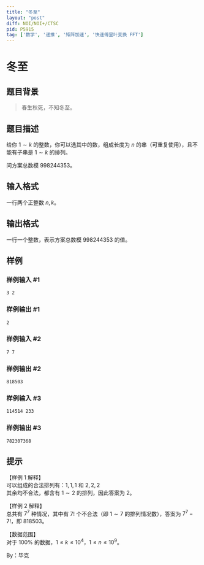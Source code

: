 ```yaml
---
title: "冬至"
layout: "post"
diff: NOI/NOI+/CTSC
pid: P5915
tag: ['数学', '递推', '矩阵加速', '快速傅里叶变换 FFT']
---
```

# 冬至
## 题目背景

>春生秋死，不知冬至。
## 题目描述

给你 $1 \sim k$ 的整数，你可以选其中的数，组成长度为 $n$ 的串（可重复使用），且不能有子串是 $1\sim k$ 的排列。
  
问方案总数模 $998244353$。
## 输入格式

一行两个正整数 $n,k$。
## 输出格式

一行一个整数，表示方案总数模 $998244353$ 的值。
## 样例

### 样例输入 #1
```
3 2
```
### 样例输出 #1
```
2
```
### 样例输入 #2
```
7 7
```
### 样例输出 #2
```
818503
```
### 样例输入 #3
```
114514 233
```
### 样例输出 #3
```
782307368
```
## 提示

【样例 1 解释】  
可以组成的合法排列有：$1,1,1$ 和 $2,2,2$  
其余均不合法，都含有 $1 \sim 2$ 的排列，因此答案为 $2$。

【样例 2 解释】  
总共有 $7^7$ 种情况，其中有 $7!$ 个不合法（即 $1 \sim 7$ 的排列情况数），答案为 $7^7-7!$，即 $818503$。

【数据范围】   
对于 $100\%$ 的数据，$1\le k \le 10^4$，$1\le n \le 10^9$。
  
By：毕克
